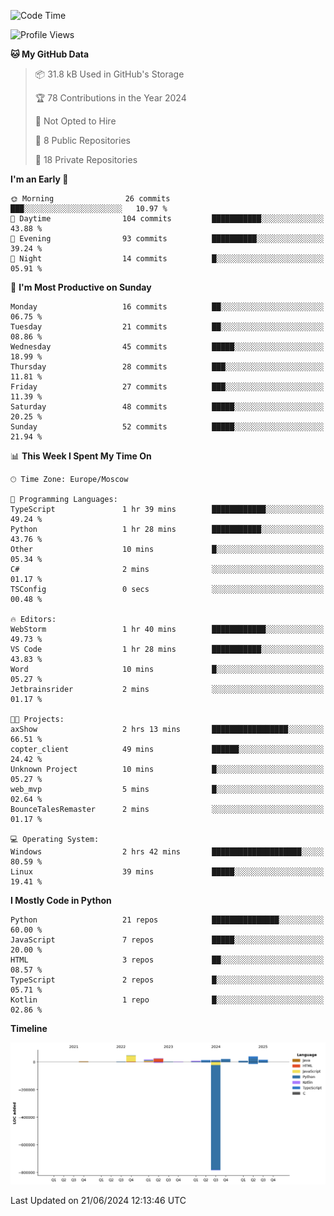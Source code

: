 <!--START_SECTION:waka-->
![Code Time](http://img.shields.io/badge/Code%20Time-374%20hrs%2026%20mins-blue)

![Profile Views](http://img.shields.io/badge/Profile%20Views-0-blue)

**🐱 My GitHub Data** 

> 📦 31.8 kB Used in GitHub's Storage 
 > 
> 🏆 78 Contributions in the Year 2024
 > 
> 🚫 Not Opted to Hire
 > 
> 📜 8 Public Repositories 
 > 
> 🔑 18 Private Repositories 
 > 
**I'm an Early 🐤** 

```text
🌞 Morning                26 commits          ███░░░░░░░░░░░░░░░░░░░░░░   10.97 % 
🌆 Daytime                104 commits         ███████████░░░░░░░░░░░░░░   43.88 % 
🌃 Evening                93 commits          ██████████░░░░░░░░░░░░░░░   39.24 % 
🌙 Night                  14 commits          █░░░░░░░░░░░░░░░░░░░░░░░░   05.91 % 
```
📅 **I'm Most Productive on Sunday** 

```text
Monday                   16 commits          ██░░░░░░░░░░░░░░░░░░░░░░░   06.75 % 
Tuesday                  21 commits          ██░░░░░░░░░░░░░░░░░░░░░░░   08.86 % 
Wednesday                45 commits          █████░░░░░░░░░░░░░░░░░░░░   18.99 % 
Thursday                 28 commits          ███░░░░░░░░░░░░░░░░░░░░░░   11.81 % 
Friday                   27 commits          ███░░░░░░░░░░░░░░░░░░░░░░   11.39 % 
Saturday                 48 commits          █████░░░░░░░░░░░░░░░░░░░░   20.25 % 
Sunday                   52 commits          █████░░░░░░░░░░░░░░░░░░░░   21.94 % 
```


📊 **This Week I Spent My Time On** 

```text
🕑︎ Time Zone: Europe/Moscow

💬 Programming Languages: 
TypeScript               1 hr 39 mins        ████████████░░░░░░░░░░░░░   49.24 % 
Python                   1 hr 28 mins        ███████████░░░░░░░░░░░░░░   43.76 % 
Other                    10 mins             █░░░░░░░░░░░░░░░░░░░░░░░░   05.34 % 
C#                       2 mins              ░░░░░░░░░░░░░░░░░░░░░░░░░   01.17 % 
TSConfig                 0 secs              ░░░░░░░░░░░░░░░░░░░░░░░░░   00.48 % 

🔥 Editors: 
WebStorm                 1 hr 40 mins        ████████████░░░░░░░░░░░░░   49.73 % 
VS Code                  1 hr 28 mins        ███████████░░░░░░░░░░░░░░   43.83 % 
Word                     10 mins             █░░░░░░░░░░░░░░░░░░░░░░░░   05.27 % 
Jetbrainsrider           2 mins              ░░░░░░░░░░░░░░░░░░░░░░░░░   01.17 % 

🐱‍💻 Projects: 
axShow                   2 hrs 13 mins       █████████████████░░░░░░░░   66.51 % 
copter_client            49 mins             ██████░░░░░░░░░░░░░░░░░░░   24.42 % 
Unknown Project          10 mins             █░░░░░░░░░░░░░░░░░░░░░░░░   05.27 % 
web_mvp                  5 mins              █░░░░░░░░░░░░░░░░░░░░░░░░   02.64 % 
BounceTalesRemaster      2 mins              ░░░░░░░░░░░░░░░░░░░░░░░░░   01.17 % 

💻 Operating System: 
Windows                  2 hrs 42 mins       ████████████████████░░░░░   80.59 % 
Linux                    39 mins             █████░░░░░░░░░░░░░░░░░░░░   19.41 % 
```

**I Mostly Code in Python** 

```text
Python                   21 repos            ███████████████░░░░░░░░░░   60.00 % 
JavaScript               7 repos             █████░░░░░░░░░░░░░░░░░░░░   20.00 % 
HTML                     3 repos             ██░░░░░░░░░░░░░░░░░░░░░░░   08.57 % 
TypeScript               2 repos             █░░░░░░░░░░░░░░░░░░░░░░░░   05.71 % 
Kotlin                   1 repo              █░░░░░░░░░░░░░░░░░░░░░░░░   02.86 % 
```



**Timeline**

![Lines of Code chart](https://raw.githubusercontent.com/adlemx/adlemx/main/assets/bar_graph.png)


 Last Updated on 21/06/2024 12:13:46 UTC
<!--END_SECTION:waka-->
